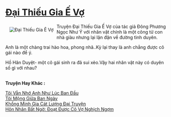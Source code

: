 <a href="https://utruyen.com/truyen/dai-thieu-gia-e-vo/17196/" title="Đại Thiếu Gia Ế Vợ"><h1>Đại Thiếu Gia Ế Vợ</h1></a><div style="display:table"><img align="right" style="float: left; padding: 10px;" src="https://utruyen.com/images/story/200x260/dai-thieu-gia-e-vo.jpg" alt="Đại Thiếu Gia Ế Vợ">Truyện Đại Thiếu Gia Ế Vợ của tác giả Đông Phương Ngọc Như Ý với nhân vật chính là một công tử con nhà giàu nhưng lại lận đận về đường tình duyên.<p></p>Anh là một chàng trai hào hoa, phong nhã..Kỳ lại thay là anh chẳng được cô gái nào để ý.<p></p>Hồ Hân Duyệt- một cô gái sinh ra đã sui xẻo.Vậy hai nhân vật này có duyên số gì với nhau?</div><p><br><b>Truyện Hay Khác :</b></p><a href="https://utruyen.com/truyen/toi-van-nho-anh-nhu-luc-ban-dau/19115/" alt="Tôi Vẫn Nhớ Anh Như Lúc Ban Đầu">Tôi Vẫn Nhớ Anh Như Lúc Ban Đầu</a><br/><a href="https://github.com/quanluxury/ngontinhhot/tree/master/truyenhay/19096/" alt="Tôi Mộng Giữa Ban Ngày">Tôi Mộng Giữa Ban Ngày</a><br/><a href="https://github.com/quanluxury/ngontinhhot/tree/master/truyenhay/20462/" alt="Khổng Minh Gia Cát Lượng Đại Truyện">Khổng Minh Gia Cát Lượng Đại Truyện</a><br/><a href="https://github.com/quanluxury/ngontinhhot/tree/master/truyenhay/17012/" alt="Hôn Nhân Bất Ngờ: Đoạt Được Cô Vợ Nghịch Ngợm">Hôn Nhân Bất Ngờ: Đoạt Được Cô Vợ Nghịch Ngợm</a><br/>